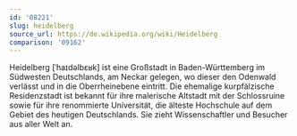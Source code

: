 ```yaml
---
id: '08221'
slug: heidelberg
source_url: https://de.wikipedia.org/wiki/Heidelberg
comparison: '09162'
---
```


Heidelberg [ˈhaɪdəlbɛʁk] ist eine Großstadt in Baden-Württemberg im Südwesten Deutschlands, am Neckar gelegen, wo dieser den Odenwald verlässt und in die Oberrheinebene eintritt. Die ehemalige kurpfälzische Residenzstadt ist bekannt für ihre malerische Altstadt mit der Schlossruine sowie für ihre renommierte Universität, die älteste Hochschule auf dem Gebiet des heutigen Deutschlands. Sie zieht Wissenschaftler und Besucher aus aller Welt an.
